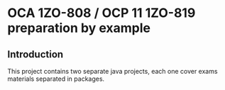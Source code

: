 # OCA 1ZO-808 / OCP 11 1ZO-819 preparation by example

## Introduction 

This project contains two separate java projects, each one cover exams materials separated in packages. 
